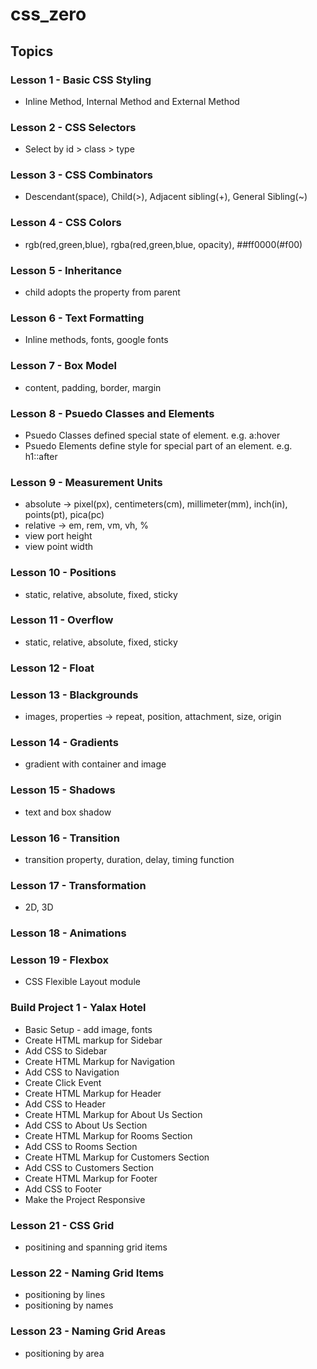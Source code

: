 # css_zero

## Topics

### Lesson 1 - Basic CSS Styling

- Inline Method, Internal Method and External Method

### Lesson 2 - CSS Selectors

- Select by id > class > type

### Lesson 3 - CSS Combinators

- Descendant(space), Child(>), Adjacent sibling(+), General Sibling(~)

### Lesson 4 - CSS Colors

- rgb(red,green,blue), rgba(red,green,blue, opacity), ##ff0000(#f00)

### Lesson 5 - Inheritance

- child adopts the property from parent

### Lesson 6 - Text Formatting

- Inline methods, fonts, google fonts

### Lesson 7 - Box Model

- content, padding, border, margin

### Lesson 8 - Psuedo Classes and Elements

- Psuedo Classes defined special state of element. e.g. a:hover
- Psuedo Elements define style for special part of an element. e.g. h1::after

### Lesson 9 - Measurement Units

- absolute -> pixel(px), centimeters(cm), millimeter(mm), inch(in), points(pt), pica(pc)
- relative -> em, rem, vm, vh, %
- view port height
- view point width

### Lesson 10 - Positions

- static, relative, absolute, fixed, sticky

### Lesson 11 - Overflow

- static, relative, absolute, fixed, sticky

### Lesson 12 - Float

### Lesson 13 - Blackgrounds

- images, properties -> repeat, position, attachment, size, origin

### Lesson 14 - Gradients

- gradient with container and image

### Lesson 15 - Shadows

- text and box shadow

### Lesson 16 - Transition

- transition property, duration, delay, timing function

### Lesson 17 - Transformation

- 2D, 3D

### Lesson 18 - Animations

### Lesson 19 - Flexbox

- CSS Flexible Layout module

### Build Project 1 - Yalax Hotel

- Basic Setup - add image, fonts
- Create HTML markup for Sidebar
- Add CSS to Sidebar
- Create HTML Markup for Navigation
- Add CSS to Navigation
- Create Click Event
- Create HTML Markup for Header
- Add CSS to Header
- Create HTML Markup for About Us Section
- Add CSS to About Us Section
- Create HTML Markup for Rooms Section
- Add CSS to Rooms Section
- Create HTML Markup for Customers Section
- Add CSS to Customers Section
- Create HTML Markup for Footer
- Add CSS to Footer
- Make the Project Responsive

### Lesson 21 - CSS Grid

- positining and spanning grid items

### Lesson 22 - Naming Grid Items

- positioning by lines
- positioning by names

### Lesson 23 - Naming Grid Areas

- positioning by area
